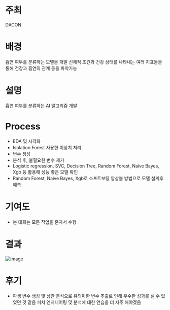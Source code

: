 # 주최
DACON

# 배경
흡연 여부를 분류하는 모델을 개발
신체적 조건과 건강 상태를 나타내는 여러 지표들을 통해 건강과 흡연의 관계 등을 파악가능

# 설명
흡연 여부를 분류하는 AI 알고리즘 개발

# Process
- EDA 및 시각화
- Isolation Forest 사용한 이상치 처리
- 변수 생성
- 분석 후, 불필요한 변수 제거
- Logistic regression, SVC, Decision Tree, Random Forest, Naive Bayes, Xgb 등 활용해 성능 좋은 모델 확인
- Random Forest, Naive Bayes, Xgb로 소프트보팅 앙상블 방법으로 모델 설계후 예측

# 기여도
- 본 대회는 모든 작업을 혼자서 수행
  
# 결과
![image](https://github.com/seung-bin99/project/assets/153293674/87974f98-904b-4557-8cf4-6e86dc6075e9)

# 후기
- 파생 변수 생성 및 상관 분석으로 유의미한 변수 추출로 인해 우수한 성과를 낼 수 있었던 것 같음 피처 엔지니어링 및 분석에 대한 연습을 더 자주 해야겠음
